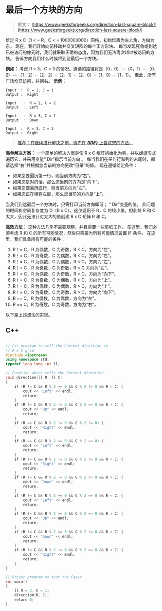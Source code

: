 # 最后一个方块的方向

> 原文： [https://www.geeksforgeeks.org/direction-last-square-block/](https://www.geeksforgeeks.org/direction-last-square-block/)

给定 R x C（1 < = R，C < = 1000000000）网格，初始位置为左上角，方向为东。 现在，我们开始向前移动并交叉矩阵的每个正方形块。 每当发现死角或到达已被访问的像元时，我们就采取正确的态度，因为我们无法再次越过被访问的方块。 告诉方向我们什么时候将到达最后一个方块。

**例如：** 考虑 R = 3，C = 3 的情况。遵循的路径将是（0，0）—（0，1）—（0，2）— （1，2）-（2，2）-（2，1）-（2，0）-（1，0）-（1，1）。 至此，所有广场均已访问，并朝右。
**示例**：

```
Input  :  R = 1, C = 1
Output :  Right

Input   :  R = 2, C = 2
Output  :  Left

Input   :  R = 3, C = 1
Output  :  Down

Input  :  R = 3, C = 3
Output :  Right

```

> [推荐：在继续进行解决之前，请先在 ***{IDE}*** 上尝试您的方法。](https://ide.geeksforgeeks.org/)

**简单解决方案：** 一个简单的解决方案是使 R x C 矩阵初始化为零，并以螺旋形式遍历它，并采用变量“ Dir”指示当前方向 。 每当我们在任何行和列的末尾时，都请选择“右”并根据您当前的方向更改“目录”的值。 现在遵循给定条件：

*   如果您要遍历第一行，则当前方向为“右”。
*   如果您是对的话，那么您当前的方向是“向下”。
*   如果您要遍历底行，则当前方向为“左”。
*   如果您正在横穿左廊，那么您当前的方向是“上”。

当我们到达最后一个方块时，只需打印当前方向即可； “ Dir”变量的值。
此问题的时间和空间复杂度为 O（R x C），这仅适用于 R，C 的较小值，但此处 R 和 C 太大，因此无法针对太大的值创建 R x C 矩阵 R 和 C。

**高效方法：** 这种方法几乎不需要观察，并且需要一些笔纸工作。 在这里，我们必须考虑 R 和 C 的所有可能情况，然后只需要为所有可能情况设置 IF 条件。 在这里，我们具备所有可能的条件：

1.  R！= C，R 为偶数，C 为奇数，R < C，方向为“左”。
2.  R！= C，R 为奇数，C 为偶数，R < C，方向为“右”。
3.  R！= C，R 为偶数，C 为偶数，R < C，方向为“左”。
4.  R！= C，R 为奇数，C 为奇数，R < C 方向为“右”。
5.  R！= C，R 为偶数，C 为奇数，R > C，方向为“向下”。
6.  R！= C，R 为奇数，C 为偶数，R > C，方向为“上”。
7.  R！= C，R 为偶数，C 为偶数，R > C，方向为“上”。
8.  R！= C，R 为奇数，C 为奇数，R > C，方向为“向下”。
9.  R == C，R 为偶数，C 为偶数，方向为“左”。
10.  R == C，R 为奇数，C 为奇数，方向为“右”。

以下是上述想法的实现。

## C++ 

```cpp

// C++ program to tell the Current direction in 
// R x C grid 
#include <iostream> 
using namespace std; 
typedef long long int ll; 

// Function which tells the Current direction 
void direction(ll R, ll C) 
{ 
    if (R != C && R % 2 == 0 && C % 2 != 0 && R < C) { 
        cout << "Left" << endl; 
        return; 
    } 
    if (R != C && R % 2 != 0 && C % 2 == 0 && R > C) { 
        cout << "Up" << endl; 
        return; 
    } 
    if (R == C && R % 2 != 0 && C % 2 != 0) { 
        cout << "Right" << endl; 
        return; 
    } 
    if (R == C && R % 2 == 0 && C % 2 == 0) { 
        cout << "Left" << endl; 
        return; 
    } 
    if (R != C && R % 2 != 0 && C % 2 != 0 && R < C) { 
        cout << "Right" << endl; 
        return; 
    } 
    if (R != C && R % 2 != 0 && C % 2 != 0 && R > C) { 
        cout << "Down" << endl; 
        return; 
    } 
    if (R != C && R % 2 == 0 && C % 2 == 0 && R < C) { 
        cout << "Left" << endl; 
        return; 
    } 
    if (R != C && R % 2 == 0 && C % 2 == 0 && R > C) { 
        cout << "Up" << endl; 
        return; 
    } 
    if (R != C && R % 2 == 0 && C % 2 != 0 && R > C) { 
        cout << "Down" << endl; 
        return; 
    } 
    if (R != C && R % 2 != 0 && C % 2 == 0 && R < C) { 
        cout << "Right" << endl; 
        return; 
    } 
} 

// Driver program to test the Cases 
int main() 
{ 
    ll R = 3, C = 1; 
    direction(R, C); 
    return 0; 
} 

```